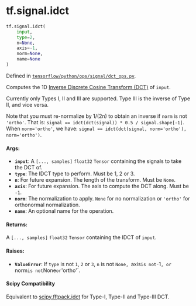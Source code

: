<div itemscope itemtype="http://developers.google.com/ReferenceObject">
<meta itemprop="name" content="tf.signal.idct" />
<meta itemprop="path" content="Stable" />
</div>

# tf.signal.idct

``` python
tf.signal.idct(
    input,
    type=2,
    n=None,
    axis=-1,
    norm=None,
    name=None
)
```



Defined in [`tensorflow/python/ops/signal/dct_ops.py`](/code/stable/tensorflow/python/ops/signal/dct_ops.py).

Computes the 1D [Inverse Discrete Cosine Transform (DCT)][idct] of `input`.

Currently only Types I, II and III are supported. Type III is the inverse of
Type II, and vice versa.

Note that you must re-normalize by 1/(2n) to obtain an inverse if `norm` is
not `'ortho'`. That is:
`signal == idct(dct(signal)) * 0.5 / signal.shape[-1]`.
When `norm='ortho'`, we have:
`signal == idct(dct(signal, norm='ortho'), norm='ortho')`.



#### Args:

* <b>`input`</b>: A `[..., samples]` `float32` `Tensor` containing the signals to take
    the DCT of.
* <b>`type`</b>: The IDCT type to perform. Must be 1, 2 or 3.
* <b>`n`</b>: For future expansion. The length of the transform. Must be `None`.
* <b>`axis`</b>: For future expansion. The axis to compute the DCT along. Must be `-1`.
* <b>`norm`</b>: The normalization to apply. `None` for no normalization or `'ortho'`
    for orthonormal normalization.
* <b>`name`</b>: An optional name for the operation.


#### Returns:

A `[..., samples]` `float32` `Tensor` containing the IDCT of `input`.


#### Raises:

* <b>`ValueError`</b>: If `type` is not `1`, `2` or `3`, `n` is not `None, `axis` is
    not `-1`, or `norm` is not `None` or `'ortho'`.

[idct]:
https://en.wikipedia.org/wiki/Discrete_cosine_transform#Inverse_transforms

#### Scipy Compatibility
Equivalent to [scipy.fftpack.idct](https://docs.scipy.org/doc/scipy-0.14.0/reference/generated/scipy.fftpack.idct.html)
 for Type-I, Type-II and Type-III DCT.

